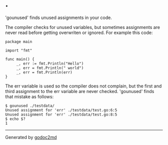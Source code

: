 
# .

'gounused' finds unused assignments in your code.

The compiler checks for unused variables, but sometimes assignments
are never read before getting overwriten or ignored.  For example this
code:


	package main
	
	import "fmt"
	
	func main() {
	     _, err := fmt.Println("Hello")
	     _, err = fmt.Println(" world")
	     _, err = fmt.Println(err)
	}

The err variable is used so the compiler does not complain, but the
first and third assignment to the err variable are never checked.
'gounused' finds that mistake as follows:


	$ gounused ./testdata/
	Unused assignment for 'err' ./testdata/test.go:6:5
	Unused assignment for 'err' ./testdata/test.go:8:5
	$ echo $?
	1








- - -
Generated by [godoc2md](http://godoc.org/github.com/davecheney/godoc2md)
